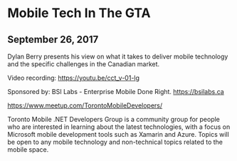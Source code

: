 # Mobile Tech In The GTA
## September 26, 2017

Dylan Berry presents his view on what it takes to deliver mobile technology and the specific challenges in the Canadian market.

Video recording: https://youtu.be/cct_v-01-lg

Sponsored by: BSI Labs - Enterprise Mobile Done Right. https://bsilabs.ca

https://www.meetup.com/TorontoMobileDevelopers/

Toronto Mobile .NET Developers Group is a community group for people who are interested in learning about the latest technologies, with a focus on Microsoft mobile development tools such as Xamarin and Azure. Topics will be open to any mobile technology and non-technical topics related to the mobile space.
